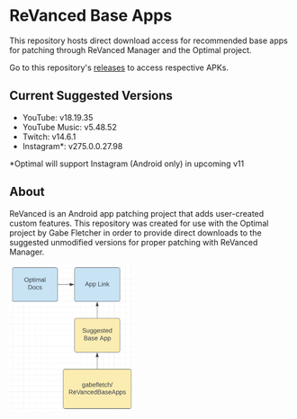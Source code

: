 # ReVanced Base Apps

This repository hosts direct download access for recommended base apps for patching through ReVanced Manager and the Optimal project. 

Go to this repository's [releases](https://github.com/gabefletch/ReVanced-BaseApps/releases) to access respective APKs. 

## Current Suggested Versions
- YouTube: v18.19.35
- YouTube Music: v5.48.52
- Twitch: v14.6.1
- Instagram*: v275.0.0.27.98

*Optimal will support Instagram (Android only) in upcoming v11

## About
ReVanced is an Android app patching project that adds user-created custom features. This repository was created for use with the Optimal project by Gabe Fletcher in order to provide direct downloads to the suggested unmodified versions for proper patching with ReVanced Manager. 

<img src="https://github.com/gabefletch/image-cdn/blob/main/IMG_3605.jpeg" width=220>

